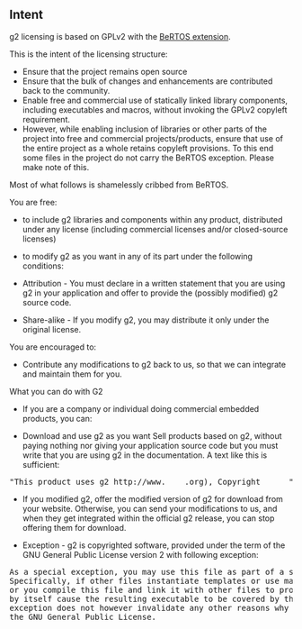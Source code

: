 ## Intent
g2 licensing is based on GPLv2 with the [BeRTOS extension](http://www.bertos.org/discover/license). 

This is the intent of the licensing structure:
* Ensure that the project remains open source
* Ensure that the bulk of changes and enhancements are contributed back to the community.
* Enable free and commercial use of statically linked library components, including executables and macros, without invoking the GPLv2 copyleft requirement.
* However, while enabling inclusion of libraries or other parts of the project into free and commercial projects/products, ensure that use of the entire project as a whole retains copyleft provisions. To this end some files in the project do not carry the BeRTOS exception. Please make note of this.

Most of what follows is shamelessly cribbed from BeRTOS.

You are free:
* to include g2 libraries and components within any product, distributed under any license (including commercial licenses and/or closed-source licenses)

* to modify g2 as you want in any of its part under the following conditions:
 * Attribution - You must declare in a written statement that you are using g2 in your application and offer to provide the (possibly modified) g2 source code.
 * Share-alike - If you modify g2, you may distribute it only under the original license.

You are encouraged to:
* Contribute any modifications to g2 back to us, so that we can integrate and maintain them for you.

What you can do with G2
* If you are a company or individual doing commercial embedded products, you can:

* Download and use g2 as you want
Sell products based on g2, without paying nothing nor giving your application source code but you must write that you are using g2 in the documentation. A text like this is sufficient:
<pre>
"This product uses g2 http://www.____.org), Copyright ____ "
</pre>

* If you modified g2, offer the modified version of g2 for download from your website. Otherwise, you can send your modifications to us, and when they get integrated within the official g2 release, you can stop offering them for download.

* Exception - g2 is copyrighted software, provided under the term of the GNU General Public License version 2 with following exception:
<pre>
As a special exception, you may use this file as part of a software library without restriction.
Specifically, if other files instantiate templates or use macros or inline functions from this file, 
or you compile this file and link it with other files to produce an executable, this file does not 
by itself cause the resulting executable to be covered by the GNU General Public License.  This 
exception does not however invalidate any other reasons why the executable file might be covered by
the GNU General Public License.
</pre>


